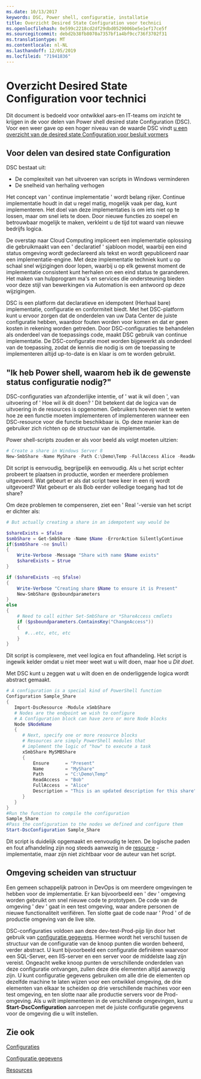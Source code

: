 ```yaml
---
ms.date: 10/13/2017
keywords: DSC, Power shell, configuratie, installatie
title: Overzicht Desired State Configuration voor technici
ms.openlocfilehash: 0e599c2218cd2df29dbd0529006be5e1ef17ce5f
ms.sourcegitcommit: debd2b38fb8070a7357bf1a4bf9cc736f3702f31
ms.translationtype: MT
ms.contentlocale: nl-NL
ms.lasthandoff: 12/05/2019
ms.locfileid: "71941836"
---
```

# <a name="desired-state-configuration-overview-for-engineers"></a>Overzicht Desired State Configuration voor technici

Dit document is bedoeld voor ontwikkel aars-en IT-teams om inzicht te krijgen in de voor delen van Power shell desired state Configuration (DSC).
Voor een weer gave op een hoger niveau van de waarde DSC vindt [u een overzicht van de desired state Configuration voor besluit vormers](decisionMaker.md)

## <a name="benefits-of-desired-state-configuration"></a>Voor delen van desired state Configuration

DSC bestaat uit:

- De complexiteit van het uitvoeren van scripts in Windows verminderen
- De snelheid van herhaling verhogen

Het concept van ' continue implementatie ' wordt belang rijker.
Continue implementatie houdt in dat u regel matig, mogelijk vaak per dag, kunt implementeren.
Het doel van deze implementaties is om iets niet op te lossen, maar om snel iets te doen.
Door nieuwe functies zo soepel en betrouwbaar mogelijk te maken, verkleint u de tijd tot waard van nieuwe bedrijfs logica.

De overstap naar Cloud Computing impliceert een implementatie oplossing die gebruikmaakt van een ' declaratief ' sjabloon model, waarbij een eind status omgeving wordt gedeclareerd als tekst en wordt gepubliceerd naar een implementatie-engine.
Met deze implementatie techniek kunt u op schaal snel wijzigingen door lopen, waarbij u op elk gewenst moment de implementatie consistent kunt herhalen om een eind status te garanderen.
Het maken van hulpprogram ma's en services die ondersteuning bieden voor deze stijl van bewerkingen via Automation is een antwoord op deze wijzigingen.

DSC is een platform dat declaratieve en idempotent (Herhaal bare) implementatie, configuratie en conformiteit biedt.
Met het DSC-platform kunt u ervoor zorgen dat de onderdelen van uw Data Center de juiste configuratie hebben, waardoor fouten worden voor komen en dat er geen kosten in rekening worden getreden.
Door DSC-configuraties te behandelen als onderdeel van de toepassings code, maakt DSC gebruik van continue implementatie.
De DSC-configuratie moet worden bijgewerkt als onderdeel van de toepassing, zodat de kennis die nodig is om de toepassing te implementeren altijd up-to-date is en klaar is om te worden gebruikt.

## <a name="i-have-powershell-why-do-i-need-desired-state-configuration"></a>"Ik heb Power shell, waarom heb ik de gewenste status configuratie nodig?"

DSC-configuraties van afzonderlijke intentie, of ' wat ik wil doen ', van uitvoering of ' Hoe wil ik dit doen? '
Dit betekent dat de logica van de uitvoering in de resources is opgenomen.
Gebruikers hoeven niet te weten hoe ze een functie moeten implementeren of implementeren wanneer een DSC-resource voor die functie beschikbaar is.
Op deze manier kan de gebruiker zich richten op de structuur van de implementatie.

Power shell-scripts zouden er als voor beeld als volgt moeten uitzien:
```powershell
# Create a share in Windows Server 8
New-SmbShare -Name MyShare -Path C:\Demo\Temp -FullAccess Alice -ReadAccess Bob
```
Dit script is eenvoudig, begrijpelijk en eenvoudig.
Als u het script echter probeert te plaatsen in productie, worden er meerdere problemen uitgevoerd.
Wat gebeurt er als dat script twee keer in een rij wordt uitgevoerd?
Wat gebeurt er als Bob eerder volledige toegang had tot de share?

Om deze problemen te compenseren, ziet een ' Real '-versie van het script er dichter als:
```powershell
# But actually creating a share in an idempotent way would be

$shareExists = $false
$smbShare = Get-SmbShare -Name $Name -ErrorAction SilentlyContinue
if($smbShare -ne $null)
{
    Write-Verbose -Message "Share with name $Name exists"
    $shareExists = $true
}

if ($shareExists -eq $false)
{
    Write-Verbose "Creating share $Name to ensure it is Present"
    New-SmbShare @psboundparameters
}
else
{
    # Need to call either Set-SmbShare or *ShareAccess cmdlets
    if ($psboundparameters.ContainsKey("ChangeAccess"))
    {
       #...etc, etc, etc
    }
}
```

Dit script is complexere, met veel logica en fout afhandeling.
Het script is ingewik kelder omdat u niet meer weet wat u wilt doen, maar hoe u *Dit doet*.

Met DSC kunt u zeggen wat u wilt doen en de onderliggende logica wordt abstract gemaakt.

```powershell
# A configuration is a special kind of PowerShell function
Configuration Sample_Share
{
   Import-DscResource -Module xSmbShare
   # Nodes are the endpoint we wish to configure
   # A Configuration block can have zero or more Node blocks
   Node $NodeName
   {
      # Next, specify one or more resource blocks
      # Resources are simply PowerShell modules that
      # implement the logic of "how" to execute a task
      xSmbShare MySMBShare
      {
          Ensure      = "Present"
          Name        = "MyShare"
          Path        = "C:\Demo\Temp"
          ReadAccess  = "Bob"
          FullAccess  = "Alice"
          Description = "This is an updated description for this share"
      }
   }
}
#Run the function to compile the configuration
Sample_Share
#Pass the configuration to the nodes we defined and configure them
Start-DscConfiguration Sample_Share
```

Dit script is duidelijk opgemaakt en eenvoudig te lezen.
De logische paden en fout afhandeling zijn nog steeds aanwezig in de [resource](../resources/resources.md) -implementatie, maar zijn niet zichtbaar voor de auteur van het script.

## <a name="separating-environment-from-structure"></a>Omgeving scheiden van structuur

Een gemeen schappelijk patroon in DevOps is om meerdere omgevingen te hebben voor de implementatie.
Er kan bijvoorbeeld een ' dev ' omgeving worden gebruikt om snel nieuwe code te prototypen.
De code van de omgeving ' dev ' gaat in een test omgeving, waar andere personen de nieuwe functionaliteit verifiëren.
Ten slotte gaat de code naar ' Prod ' of de productie omgeving van de live site.

DSC-configuraties voldoen aan deze dev-test-Prod-pijp lijn door het gebruik van [configuratie gegevens](../configurations/configData.md).
Hiermee wordt het verschil tussen de structuur van de configuratie van de knoop punten die worden beheerd, verder abstract.
U kunt bijvoorbeeld een configuratie definiëren waarvoor een SQL-Server, een IIS-server en een server voor de middelste laag zijn vereist.
Ongeacht welke knoop punten de verschillende onderdelen van deze configuratie ontvangen, zullen deze drie elementen altijd aanwezig zijn.
U kunt configuratie gegevens gebruiken om alle drie de elementen op dezelfde machine te laten wijzen voor een ontwikkel omgeving, de drie elementen van elkaar te scheiden op drie verschillende machines voor een test omgeving, en ten slotte naar alle productie servers voor de Prod-omgeving.
Als u wilt implementeren in de verschillende omgevingen, kunt u **Start-DscConfiguration** aanroepen met de juiste configuratie gegevens voor de omgeving die u wilt instellen.

## <a name="see-also"></a>Zie ook

[Configuraties](../configurations/configurations.md)

[Configuratie gegevens](../configurations/configData.md)

[Resources](../resources/resources.md)
